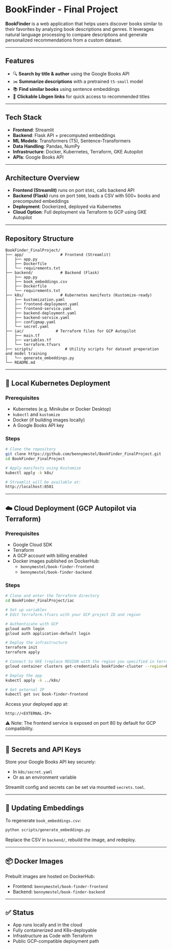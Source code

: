 # BookFinder - Final Project

**BookFinder** is a web application that helps users discover books similar to their favorites by analyzing book descriptions and genres. It leverages natural language processing to compare descriptions and generate personalized recommendations from a custom dataset.

---

## Features

- 🔍 **Search by title & author** using the Google Books API
- ✂️ **Summarize descriptions** with a pretrained `t5-small` model
- 📚 **Find similar books** using sentence embeddings
- 🔗 **Clickable Libgen links** for quick access to recommended titles

---

## Tech Stack

- **Frontend**: Streamlit
- **Backend**: Flask API + precomputed embeddings
- **ML Models**: Transformers (T5), Sentence-Transformers
- **Data Handling**: Pandas, NumPy
- **Infrastructure**: Docker, Kubernetes, Terraform, GKE Autopilot
- **APIs**: Google Books API

---

## Architecture Overview

- **Frontend (Streamlit)** runs on port `8501`, calls backend API
- **Backend (Flask)** runs on port `5000`, loads a CSV with 500+ books and precomputed embeddings
- **Deployment**: Dockerized, deployed via Kubernetes
- **Cloud Option**: Full deployment via Terraform to GCP using GKE Autopilot

---

## Repository Structure

```
BookFinder_FinalProject/
├── app/                # Frontend (Streamlit)
│   ├── app.py
│   ├── Dockerfile
│   └── requirements.txt
├── backend/            # Backend (Flask)
│   ├── app.py
│   ├── book_embeddings.csv
│   ├── Dockerfile
│   └── requirements.txt
├── k8s/                # Kubernetes manifests (Kustomize-ready)
│   ├── kustomization.yaml
│   ├── frontend-deployment.yaml
│   ├── frontend-service.yaml
│   ├── backend-deployment.yaml
│   ├── backend-service.yaml
│   ├── configmap.yaml
│   └── secret.yaml
├── iac/              # Terraform files for GCP Autopilot
│   ├── main.tf
│   ├── variables.tf
│   └── terraform.tfvars
├── scripts/              # Utility scripts for dataset preperation and model training
│   └── generate_embeddings.py
└── README.md
```

---

## 🔧 Local Kubernetes Deployment

### Prerequisites

- Kubernetes (e.g. Minikube or Docker Desktop)
- `kubectl` and `kustomize`
- Docker (if building images locally)
- A Google Books API key

### Steps

```bash
# Clone the repository
git clone https://github.com/bennymestel/BookFinder_FinalProject.git
cd BookFinder_FinalProject

# Apply manifests using Kustomize
kubectl apply -k k8s/

# Streamlit will be available at:
http://localhost:8501
```

---

## ☁️ Cloud Deployment (GCP Autopilot via Terraform)

### Prerequisites

- Google Cloud SDK
- Terraform
- A GCP account with billing enabled
- Docker images published on DockerHub:
  - `bennymestel/book-finder-frontend`
  - `bennymestel/book-finder-backend`

### Steps

```bash
# Clone and enter the Terraform directory
cd BookFinder_FinalProject/iac

# Set up variables
# Edit terraform.tfvars with your GCP project ID and region

# Authenticate with GCP
gcloud auth login
gcloud auth application-default login

# Deploy the infrastructure
terraform init
terraform apply

# Connect to GKE (replace REGION with the region you specified in terraform.tfvars)
gcloud container clusters get-credentials bookfinder-cluster --region=REGION

# Deploy the app
kubectl apply -k ../k8s/

# Get external IP
kubectl get svc book-finder-frontend
```

Access your deployed app at:

```
http://<EXTERNAL-IP>
```

⚠️ Note: The frontend service is exposed on port 80 by default for GCP compatibility.

---

## 🔐 Secrets and API Keys

Store your Google Books API key securely:

- In `k8s/secret.yaml`
- Or as an environment variable

Streamlit config and secrets can be set via mounted `secrets.toml`.

---

## 🔁 Updating Embeddings

To regenerate `book_embeddings.csv`:

```bash
python scripts/generate_embeddings.py
```

Replace the CSV in `backend/`, rebuild the image, and redeploy.

---

## 📦 Docker Images

Prebuilt images are hosted on DockerHub:

- Frontend: `bennymestel/book-finder-frontend`
- Backend: `bennymestel/book-finder-backend`

---

## ✅ Status

- App runs locally and in the cloud
- Fully containerized and K8s-deployable
- Infrastructure as Code with Terraform
- Public GCP-compatible deployment path
